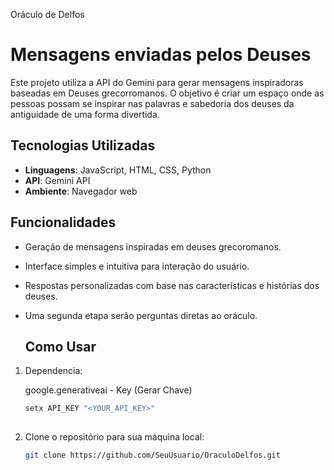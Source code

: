 Oráculo de Delfos

# Mensagens enviadas pelos Deuses

Este projeto utiliza a API do Gemini para gerar mensagens inspiradoras baseadas em Deuses grecorromanos. O objetivo é criar um espaço onde as pessoas possam se inspirar nas palavras e sabedoria dos deuses da antiguidade de uma forma divertida.

## Tecnologias Utilizadas

- **Linguagens**: JavaScript, HTML, CSS, Python
- **API**: Gemini API
- **Ambiente**: Navegador web

## Funcionalidades

- Geração de mensagens inspiradas em deuses grecoromanos.
- Interface simples e intuitiva para interação do usuário.
- Respostas personalizadas com base nas características e histórias dos deuses.
- Uma segunda etapa serão perguntas diretas ao oráculo.


  ## Como Usar
  
1. Dependencia:

   google.generativeai - Key (Gerar Chave)
   
    ```bash
    setx API_KEY "<YOUR_API_KEY>"
      
2. Clone o repositório para sua máquina local:
   ```bash
   git clone https://github.com/SeuUsuario/OraculoDelfos.git


   
